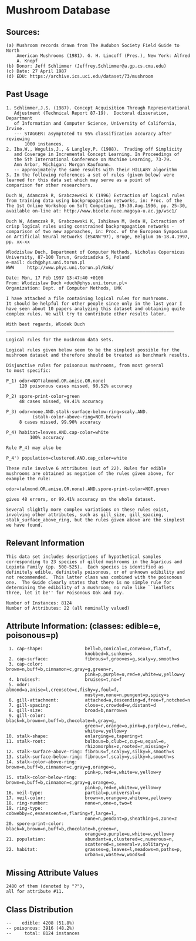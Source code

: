 # Mushroom Database

## Sources:
    (a) Mushroom records drawn from The Audubon Society Field Guide to North
        American Mushrooms (1981). G. H. Lincoff (Pres.), New York: Alfred
        A. Knopf
    (b) Donor: Jeff Schlimmer (Jeffrey.Schlimmer@a.gp.cs.cmu.edu)
    (c) Date: 27 April 1987
    (d) EDU: https://archive.ics.uci.edu/dataset/73/mushroom

## Past Usage
    1. Schlimmer,J.S. (1987). Concept Acquisition Through Representational
       Adjustment (Technical Report 87-19).  Doctoral disseration, Department
       of Information and Computer Science, University of California, Irvine.
       --- STAGGER: asymptoted to 95% classification accuracy after reviewing
           1000 instances.
    2. Iba,W., Wogulis,J., & Langley,P. (1988).  Trading off Simplicity
       and Coverage in Incremental Concept Learning. In Proceedings of 
       the 5th International Conference on Machine Learning, 73-79.
       Ann Arbor, Michigan: Morgan Kaufmann.  
       -- approximately the same results with their HILLARY algorithm    
    3. In the following references a set of rules (given below) were
	learned for this data set which may serve as a point of
	comparison for other researchers.

	Duch W, Adamczak R, Grabczewski K (1996) Extraction of logical rules
	from training data using backpropagation networks, in: Proc. of the
	The 1st Online Workshop on Soft Computing, 19-30.Aug.1996, pp. 25-30,
	available on-line at: http://www.bioele.nuee.nagoya-u.ac.jp/wsc1/

	Duch W, Adamczak R, Grabczewski K, Ishikawa M, Ueda H, Extraction of
	crisp logical rules using constrained backpropagation networks -
	comparison of two new approaches, in: Proc. of the European Symposium
	on Artificial Neural Networks (ESANN'97), Bruge, Belgium 16-18.4.1997,
	pp. xx-xx

	Wlodzislaw Duch, Department of Computer Methods, Nicholas Copernicus
	University, 87-100 Torun, Grudziadzka 5, Poland
	e-mail: duch@phys.uni.torun.pl
	WWW     http://www.phys.uni.torun.pl/kmk/
	
	Date: Mon, 17 Feb 1997 13:47:40 +0100
	From: Wlodzislaw Duch <duch@phys.uni.torun.pl>
	Organization: Dept. of Computer Methods, UMK

	I have attached a file containing logical rules for mushrooms.
	It should be helpful for other people since only in the last year I
	have seen about 10 papers analyzing this dataset and obtaining quite
	complex rules. We will try to contribute other results later.

	With best regards, Wlodek Duch
	________________________________________________________________

	Logical rules for the mushroom data sets.

	Logical rules given below seem to be the simplest possible for the
	mushroom dataset and therefore should be treated as benchmark results.

	Disjunctive rules for poisonous mushrooms, from most general
	to most specific:

	P_1) odor=NOT(almond.OR.anise.OR.none)
	     120 poisonous cases missed, 98.52% accuracy

	P_2) spore-print-color=green
	     48 cases missed, 99.41% accuracy
         
	P_3) odor=none.AND.stalk-surface-below-ring=scaly.AND.
	          (stalk-color-above-ring=NOT.brown) 
	     8 cases missed, 99.90% accuracy
         
	P_4) habitat=leaves.AND.cap-color=white
	         100% accuracy     

	Rule P_4) may also be

	P_4') population=clustered.AND.cap_color=white

	These rule involve 6 attributes (out of 22). Rules for edible
	mushrooms are obtained as negation of the rules given above, for
	example the rule:

	odor=(almond.OR.anise.OR.none).AND.spore-print-color=NOT.green

	gives 48 errors, or 99.41% accuracy on the whole dataset.

	Several slightly more complex variations on these rules exist,
	involving other attributes, such as gill_size, gill_spacing,
	stalk_surface_above_ring, but the rules given above are the simplest
	we have found.


## Relevant Information
    This data set includes descriptions of hypothetical samples
    corresponding to 23 species of gilled mushrooms in the Agaricus and
    Lepiota Family (pp. 500-525).  Each species is identified as
    definitely edible, definitely poisonous, or of unknown edibility and
    not recommended.  This latter class was combined with the poisonous
    one.  The Guide clearly states that there is no simple rule for
    determining the edibility of a mushroom; no rule like ``leaflets
    three, let it be'' for Poisonous Oak and Ivy.

    Number of Instances: 8124
    Number of Attributes: 22 (all nominally valued)

## Attribute Information: (classes: edible=e, poisonous=p)
     1. cap-shape:                bell=b,conical=c,convex=x,flat=f,
                                  knobbed=k,sunken=s
     2. cap-surface:              fibrous=f,grooves=g,scaly=y,smooth=s
     3. cap-color:                brown=n,buff=b,cinnamon=c,gray=g,green=r,
                                  pink=p,purple=u,red=e,white=w,yellow=y
     4. bruises?:                 bruises=t,no=f
     5. odor:                     almond=a,anise=l,creosote=c,fishy=y,foul=f,
                                  musty=m,none=n,pungent=p,spicy=s
     6. gill-attachment:          attached=a,descending=d,free=f,notched=n
     7. gill-spacing:             close=c,crowded=w,distant=d
     8. gill-size:                broad=b,narrow=n
     9. gill-color:               black=k,brown=n,buff=b,chocolate=h,gray=g,
                                  green=r,orange=o,pink=p,purple=u,red=e,
                                  white=w,yellow=y
    10. stalk-shape:              enlarging=e,tapering=t
    11. stalk-root:               bulbous=b,club=c,cup=u,equal=e,
                                  rhizomorphs=z,rooted=r,missing=?
    12. stalk-surface-above-ring: fibrous=f,scaly=y,silky=k,smooth=s
    13. stalk-surface-below-ring: fibrous=f,scaly=y,silky=k,smooth=s
    14. stalk-color-above-ring:   brown=n,buff=b,cinnamon=c,gray=g,orange=o,
                                  pink=p,red=e,white=w,yellow=y
    15. stalk-color-below-ring:   brown=n,buff=b,cinnamon=c,gray=g,orange=o,
                                  pink=p,red=e,white=w,yellow=y
    16. veil-type:                partial=p,universal=u
    17. veil-color:               brown=n,orange=o,white=w,yellow=y
    18. ring-number:              none=n,one=o,two=t
    19. ring-type:                cobwebby=c,evanescent=e,flaring=f,large=l,
                                  none=n,pendant=p,sheathing=s,zone=z
    20. spore-print-color:        black=k,brown=n,buff=b,chocolate=h,green=r,
                                  orange=o,purple=u,white=w,yellow=y
    21. population:               abundant=a,clustered=c,numerous=n,
                                  scattered=s,several=v,solitary=y
    22. habitat:                  grasses=g,leaves=l,meadows=m,paths=p,
                                  urban=u,waste=w,woods=d

## Missing Attribute Values
    2480 of them (denoted by "?"), 
    all for attribute #11.

## Class Distribution 
    --    edible: 4208 (51.8%)
    -- poisonous: 3916 (48.2%)
    --     total: 8124 instances
